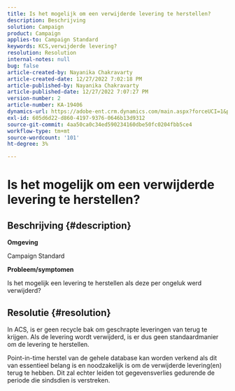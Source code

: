 ```yaml
---
title: Is het mogelijk om een verwijderde levering te herstellen?
description: Beschrijving
solution: Campaign
product: Campaign
applies-to: Campaign Standard
keywords: KCS,verwijderde levering?
resolution: Resolution
internal-notes: null
bug: false
article-created-by: Nayanika Chakravarty
article-created-date: 12/27/2022 7:02:18 PM
article-published-by: Nayanika Chakravarty
article-published-date: 12/27/2022 7:07:27 PM
version-number: 2
article-number: KA-19406
dynamics-url: https://adobe-ent.crm.dynamics.com/main.aspx?forceUCI=1&pagetype=entityrecord&etn=knowledgearticle&id=2a233af7-1886-ed11-81ac-6045bd006079
exl-id: 605d6d22-d860-4197-9376-0646b13d9312
source-git-commit: 4aa50ca0c34ed590234160dbe50fc0204fbb5ce4
workflow-type: tm+mt
source-wordcount: '101'
ht-degree: 3%

---
```


# Is het mogelijk om een verwijderde levering te herstellen?

## Beschrijving {#description}


<b>Omgeving</b>

Campaign Standard

<b>Probleem/symptomen</b>

Is het mogelijk een levering te herstellen als deze per ongeluk werd verwijderd?


## Resolutie {#resolution}


In ACS, is er geen recycle bak om geschrapte leveringen van terug te krijgen. Als de levering wordt verwijderd, is er dus geen standaardmanier om de levering te herstellen.

Point-in-time herstel van de gehele database kan worden verkend als dit van essentieel belang is en noodzakelijk is om de verwijderde levering(en) terug te hebben. Dit zal echter leiden tot gegevensverlies gedurende de periode die sindsdien is verstreken.
